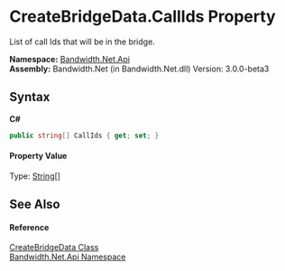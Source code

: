﻿# CreateBridgeData.CallIds Property 
 

List of call Ids that will be in the bridge.

**Namespace:**&nbsp;<a href ="N_Bandwidth_Net_Api.md">Bandwidth.Net.Api</a><br />**Assembly:**&nbsp;Bandwidth.Net (in Bandwidth.Net.dll) Version: 3.0.0-beta3

## Syntax

**C#**<br />
``` C#
public string[] CallIds { get; set; }
```


#### Property Value
Type: <a href="http://msdn2.microsoft.com/en-us/library/s1wwdcbf" target="_blank">String</a>[]

## See Also


#### Reference
<a href ="T_Bandwidth_Net_Api_CreateBridgeData.md">CreateBridgeData Class</a><br /><a href ="N_Bandwidth_Net_Api.md">Bandwidth.Net.Api Namespace</a><br />